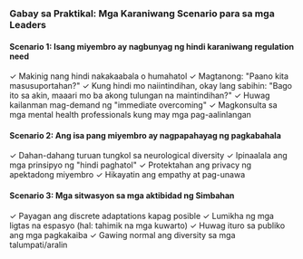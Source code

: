 ### Gabay sa Praktikal: Mga Karaniwang Scenario para sa mga Leaders

#### Scenario 1: Isang miyembro ay nagbunyag ng hindi karaniwang regulation need
✓ Makinig nang hindi nakakaabala o humahatol
✓ Magtanong: "Paano kita masusuportahan?"
✓ Kung hindi mo naiintindihan, okay lang sabihin: "Bago ito sa akin,
  maaari mo ba akong tulungan na maintindihan?"
✓ Huwag kailanman mag-demand ng "immediate overcoming"
✓ Magkonsulta sa mga mental health professionals kung may mga pag-aalinlangan

#### Scenario 2: Ang isa pang miyembro ay nagpapahayag ng pagkabahala
✓ Dahan-dahang turuan tungkol sa neurological diversity
✓ Ipinaalala ang mga prinsipyo ng "hindi paghatol"
✓ Protektahan ang privacy ng apektadong miyembro
✓ Hikayatin ang empathy at pag-unawa

#### Scenario 3: Mga sitwasyon sa mga aktibidad ng Simbahan
✓ Payagan ang discrete adaptations kapag posible
✓ Lumikha ng mga ligtas na espasyo (hal: tahimik na mga kuwarto)
✓ Huwag ituro sa publiko ang mga pagkakaiba
✓ Gawing normal ang diversity sa mga talumpati/aralin